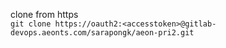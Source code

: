 
clone from https
<br/>
`git clone https://oauth2:<accesstoken>@gitlab-devops.aeonts.com/sarapongk/aeon-pri2.git`
